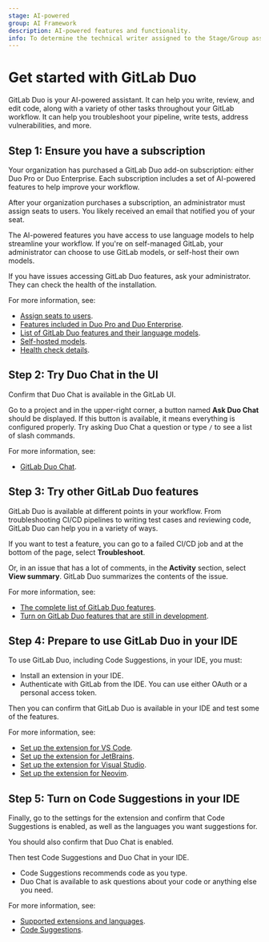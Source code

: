 ```yaml
---
stage: AI-powered
group: AI Framework
description: AI-powered features and functionality.
info: To determine the technical writer assigned to the Stage/Group associated with this page, see https://handbook.gitlab.com/handbook/product/ux/technical-writing/#assignments
---
```


# Get started with GitLab Duo

GitLab Duo is your AI-powered assistant. It can help you write, review, and edit code,
along with a variety of other tasks throughout your GitLab workflow.
It can help you troubleshoot your pipeline, write tests, address vulnerabilities, and more.

## Step 1: Ensure you have a subscription

Your organization has purchased a GitLab Duo add-on subscription: either Duo Pro or Duo Enterprise.
Each subscription includes a set of AI-powered features to help improve your workflow.

After your organization purchases a subscription, an administrator must assign seats to users.
You likely received an email that notified you of your seat.

The AI-powered features you have access to use language models to help streamline
your workflow. If you're on self-managed GitLab, your administrator can choose to use
GitLab models, or self-host their own models.

If you have issues accessing GitLab Duo features, ask your administrator.
They can check the health of the installation.

For more information, see:

- [Assign seats to users](../../subscriptions/subscription-add-ons.md#assign-gitlab-duo-seats).
- [Features included in Duo Pro and Duo Enterprise](https://about.gitlab.com/gitlab-duo/#pricing).
- [List of GitLab Duo features and their language models](../gitlab_duo/index.md).
- [Self-hosted models](../../administration/self_hosted_models/index.md).
- [Health check details](../gitlab_duo/turn_on_off.md#run-a-health-check-for-gitlab-duo).

## Step 2: Try Duo Chat in the UI

Confirm that Duo Chat is available in the GitLab UI.

Go to a project and in the upper-right corner, a button named **Ask Duo Chat** should be displayed.
If this button is available, it means everything is configured properly.
Try asking Duo Chat a question or type `/` to see a list of slash commands.

For more information, see:

- [GitLab Duo Chat](../gitlab_duo_chat/index.md).

## Step 3: Try other GitLab Duo features

GitLab Duo is available at different points in your workflow. From troubleshooting
CI/CD pipelines to writing test cases and reviewing code, GitLab Duo can help you
in a variety of ways.

If you want to test a feature, you can go to a failed CI/CD job and at the bottom
of the page, select **Troubleshoot**.

Or, in an issue that has a lot of comments, in the **Activity** section, select **View summary**.
GitLab Duo summarizes the contents of the issue.

For more information, see:

- [The complete list of GitLab Duo features](../gitlab_duo/index.md).
- [Turn on GitLab Duo features that are still in development](../gitlab_duo/turn_on_off.md#turn-on-beta-and-experimental-features).

## Step 4: Prepare to use GitLab Duo in your IDE

To use GitLab Duo, including Code Suggestions, in your IDE, you must:

- Install an extension in your IDE.
- Authenticate with GitLab from the IDE. You can use either OAuth or a personal access token.

Then you can confirm that GitLab Duo is available in your IDE and test some of the features.

For more information, see:

- [Set up the extension for VS Code](../../editor_extensions/visual_studio_code/index.md#set-up-the-gitlab-workflow-extension).
- [Set up the extension for JetBrains](../../editor_extensions/jetbrains_ide/index.md#download-the-extension).
- [Set up the extension for Visual Studio](../../editor_extensions/visual_studio/index.md).
- [Set up the extension for Neovim](../../editor_extensions/neovim/index.md#install-the-extension).

## Step 5: Turn on Code Suggestions in your IDE

Finally, go to the settings for the extension and confirm that Code Suggestions is enabled,
as well as the languages you want suggestions for.

You should also confirm that Duo Chat is enabled.

Then test Code Suggestions and Duo Chat in your IDE.

- Code Suggestions recommends code as you type.
- Duo Chat is available to ask questions about your code or anything else you need.

For more information, see:

- [Supported extensions and languages](../project/repository/code_suggestions/supported_extensions.md).
- [Code Suggestions](../project/repository/code_suggestions/index.md#use-code-suggestions).
